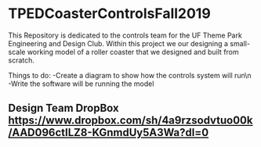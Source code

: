 # TPEDCoasterControlsFall2019
This Repository is dedicated to the controls team for the UF Theme Park Engineering and Design Club. 
Within this project we our designing a small-scale working model of a roller coaster that we designed 
and built from scratch.


Things to do:
-Create a diagram to show how the controls system will run\n
-Write the software will be running the model


Design Team DropBox
https://www.dropbox.com/sh/4a9rzsodvtuo00k/AAD096ctILZ8-KGnmdUy5A3Wa?dl=0
-
